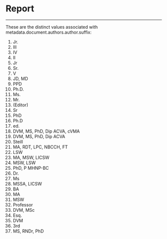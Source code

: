 # Report
---
These are the distinct values associated with metadata.document.authors.author.suffix:

1. Jr.
2. III
3. IV
4. II
5. Jr
6. Sr.
7. V
8. JD, MD
9. PPD
10. Ph.D.
11. Ms.
12. Mr.
13. (Editor)
14. Sr
15. PhD
16. Ph.D
17. ed.
18. DVM, MS, PhD, Dip ACVA, cVMA
19. DVM, MS, PhD, Dip ACVA
20. Steill
21. MA, RDT, LPC, NBCCH, FT
22. LSW
23. MA, MSW, LICSW
24. MSW, LSW
25. PhD, P MHNP-BC
26. Dr.
27. Ms
28. MSSA, LICSW
29. BA
30. MA
31. MSW
32. Professor
33. DVM, MSc
34. Esq.
35. DVM
36. 3rd
37. MS, RNDr, PhD
